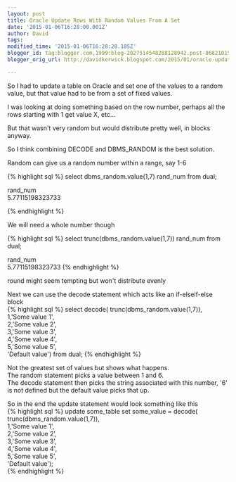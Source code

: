 ```yaml
---
layout: post
title: Oracle Update Rows With Random Values From A Set
date: '2015-01-06T16:28:00.001Z'
author: David
tags: 
modified_time: '2015-01-06T16:28:28.185Z'
blogger_id: tag:blogger.com,1999:blog-2027514548288128942.post-8682101546839001104
blogger_orig_url: http://davidkerwick.blogspot.com/2015/01/oracle-update-rows-with-random-values.html

---
```


So I had to update a table on Oracle and set one of the values to a random value, but that value had to be from a set of fixed values.  

I was looking at doing something based on the row number, perhaps all the rows starting with 1 get value X, etc...  

But that wasn't very random but would distribute pretty well, in blocks anyway.  

So I think combining DECODE and DBMS_RANDOM is the best solution.  

Random can give us a random number within a range, say 1-6  

{% highlight sql %}
select dbms_random.value(1,7) rand_num from dual;  

rand_num  
5.77115198323733 

{% endhighlight  %}
	
We will need a whole number though  

{% highlight sql %}
select trunc(dbms_random.value(1,7)) rand_num from dual;  

rand_num  
5.77115198323733 
{% endhighlight  %}

round might seem tempting but won't distribute evenly  

Next we can use the decode statement which acts like an if-elseif-else block  
{% highlight sql %}
select decode( trunc(dbms_random.value(1,7)),  
1,'Some value 1',  
2,'Some value 2',  
3,'Some value 3',  
4,'Some value 4',  
5,'Some value 5',  
'Default value') from dual; 
{% endhighlight  %}

Not the greatest set of values but shows what happens.   
The random statement picks a value between 1 and 6.  
The decode statement then picks the string associated with this number, '6' is not defined but the default value picks that up.  

So in the end the update statement would look something like this  
{% highlight sql %}
update some_table set some_value = decode( trunc(dbms_random.value(1,7)),  
1,'Some value 1',  
2,'Some value 2',  
3,'Some value 3',  
4,'Some value 4',  
5,'Some value 5',  
'Default value');  
{% endhighlight  %}